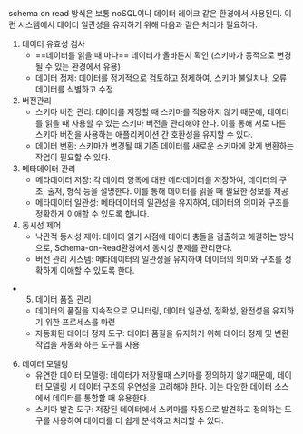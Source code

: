 schema on read 방식은 보통 noSQL이나 데이터 레이크 같은 환경애서 사용된다.
이런 시스템에서 데이터 일관성을 유지하기 위해 다음과 같은 처리가 필요하다.

1. 데이터 유효성 검사
	- ==데이터를 읽을 때 마다== 데이터가 올바른지 확인
	  (스키마가 동적으로 변경될 수 있는 환경에서 유용)
	- 데이터 정제: 데이터를 정기적으로 검토하고 정제하여, 스키마 불일치나, 오류 데이터를 식별하고 수정
2. 버전관리
	- 스키마 버전 관리: 데이터를 저장할 때 스키마를 적용하지 않기 때문에, 데이터를 읽을 때 사용할 수 있는 스키마 버전을 관리해야 한다.
	  이를 통해 서로 다른 스키마 버전을 사용하는 애플리케이션 간 호환성을 유지할 수 있다.
	- 데이터 변환: 스키마가 변경될 때 기존 데이터를 새로운 스키마에 맞게 변환하는 작업이 필요할 수 있다.
3. 메타데이터 관리
	- 메타데이터 저장: 각 데이터 항목에 대한 메타데이터를 저장하여, 데이터의 구조, 출저, 형식 등을 설명한다. 이를 통해 데이터를 읽을 때 필요한 정보를 제공
	- 메타데이터 일관성: 메타데이터의 일관성을 유지하여, 데이터의 의미와 구조를 정확하게 이애할 수 있도록 합니다.
4. 동시성 제어
	- 낙관적 동시성 제어: 데이터 읽기 시점에 데이터 충돌을 검출하고 해결하는 방식으로, Schema-on-Read환경에서 동시성 문제를 관리한다.
	- 버전 관리 시스템: 메타데이터의 일관성을 유지하여 데이터의 의미와 구조를 정확하게 이애할 수 있도록 한다.
- 5. 데이터 품질 관리
	- 데이터의 품질을 지속적으로 모니터링, 데이터 일관성, 정확성, 완전성을 유지하기 위한 프로세스를 마련
	- 자동화된 데이터 정제 도구: 데이터 품질을 유지하기 위해 데이터 정제 및 변환 작업을 자동화 하는 도구를 사용
6. 데이터 모델링
	- 유연한 데이터 모델링: 데이터가 저장될때 스키마를 정의하지 않기때문에, 데이터 모델링 시 데이터 구조의 유연성을 고려해야 한다. 이는 다양한 데이터 소스에서 데이터를 통합할 때 유용한다.
	- 스키마 발견 도구: 저장된 데이터에서 스키마를 자동으로 발견하고 정의하는 도구를 사용하여 데이터를 더 쉽게 분석하고 처리할 수 있다.